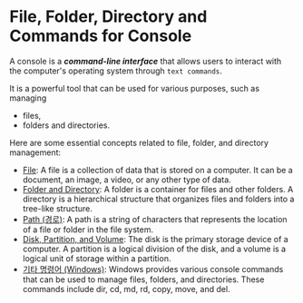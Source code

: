 # File, Folder, Directory and Commands for Console

A console is a ***command-line interface*** that allows users to interact with the computer's operating system through `text commands`. 

It is a powerful tool that can be used for various purposes, such as managing 

- files,
- folders and directories.

Here are some essential concepts related to file, folder, and directory management:

- [File](./file.md): A file is a collection of data that is stored on a computer. It can be a document, an image, a video, or any other type of data.
- [Folder and Directory](./folderNdirectory.md): A folder is a container for files and other folders. A directory is a hierarchical structure that organizes files and folders into a tree-like structure.
- [Path (경로)](./path.md): A path is a string of characters that represents the location of a file or folder in the file system.
- [Disk, Partition, and Volume](./disk_partition_volume.md): The disk is the primary storage device of a computer. A partition is a logical division of the disk, and a volume is a logical unit of storage within a partition.
- [기타 명령어 (Windows)](./windows_cmds.md): Windows provides various console commands that can be used to manage files, folders, and directories. These commands include dir, cd, md, rd, copy, move, and del.